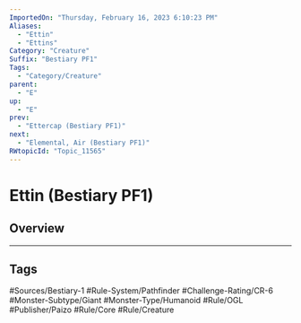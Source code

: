 ```yaml
---
ImportedOn: "Thursday, February 16, 2023 6:10:23 PM"
Aliases:
  - "Ettin"
  - "Ettins"
Category: "Creature"
Suffix: "Bestiary PF1"
Tags:
  - "Category/Creature"
parent:
  - "E"
up:
  - "E"
prev:
  - "Ettercap (Bestiary PF1)"
next:
  - "Elemental, Air (Bestiary PF1)"
RWtopicId: "Topic_11565"
---
```

# Ettin (Bestiary PF1)
## Overview

---
## Tags
#Sources/Bestiary-1 #Rule-System/Pathfinder #Challenge-Rating/CR-6 #Monster-Subtype/Giant #Monster-Type/Humanoid #Rule/OGL #Publisher/Paizo #Rule/Core #Rule/Creature

